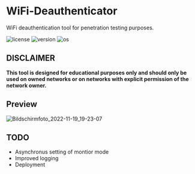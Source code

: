 # WiFi-Deauthenticator
WiFi deauthentication tool for penetration testing purposes.

![license](https://img.shields.io/badge/license-MIT-brightgreen.svg)
![version](https://img.shields.io/badge/version-1.0.0-lightgrey.svg)
![os](https://img.shields.io/badge/os-kali-linux.svg)

## DISCLAIMER

**This tool is designed for educational purposes only and should
only be used on owned networks or on networks with explicit permission of the
network owner.**

## Preview

![Bildschirmfoto_2022-11-19_19-23-07](https://user-images.githubusercontent.com/61215846/202866000-64be6119-aa5a-4348-9bef-76247a2ae87b.png)

## TODO

* Asynchronus setting of montior mode
* Improved logging
* Deployment
